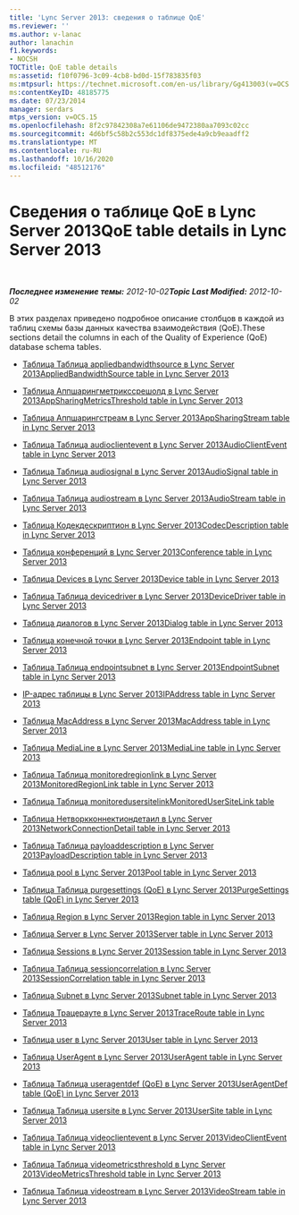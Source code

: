 ```yaml
---
title: 'Lync Server 2013: сведения о таблице QoE'
ms.reviewer: ''
ms.author: v-lanac
author: lanachin
f1.keywords:
- NOCSH
TOCTitle: QoE table details
ms:assetid: f10f0796-3c09-4cb8-bd0d-15f783835f03
ms:mtpsurl: https://technet.microsoft.com/en-us/library/Gg413003(v=OCS.15)
ms:contentKeyID: 48185775
ms.date: 07/23/2014
manager: serdars
mtps_version: v=OCS.15
ms.openlocfilehash: 8f2c97842308a7e61106de9472380aa7093c02cc
ms.sourcegitcommit: 4d6bf5c58b2c553dc1df8375ede4a9cb9eaadff2
ms.translationtype: MT
ms.contentlocale: ru-RU
ms.lasthandoff: 10/16/2020
ms.locfileid: "48512176"
---
```

# <a name="qoe-table-details-in-lync-server-2013"></a><span data-ttu-id="2f6b3-102">Сведения о таблице QoE в Lync Server 2013</span><span class="sxs-lookup"><span data-stu-id="2f6b3-102">QoE table details in Lync Server 2013</span></span>

<div data-xmlns="http://www.w3.org/1999/xhtml">

<div class="topic" data-xmlns="http://www.w3.org/1999/xhtml" data-msxsl="urn:schemas-microsoft-com:xslt" data-cs="https://msdn.microsoft.com/">

<div data-asp="https://msdn2.microsoft.com/asp">



</div>

<div id="mainSection">

<div id="mainBody">

<span> </span>

<span data-ttu-id="2f6b3-103">_**Последнее изменение темы:** 2012-10-02_</span><span class="sxs-lookup"><span data-stu-id="2f6b3-103">_**Topic Last Modified:** 2012-10-02_</span></span>

<span data-ttu-id="2f6b3-104">В этих разделах приведено подробное описание столбцов в каждой из таблиц схемы базы данных качества взаимодействия (QoE).</span><span class="sxs-lookup"><span data-stu-id="2f6b3-104">These sections detail the columns in each of the Quality of Experience (QoE) database schema tables.</span></span>

  - [<span data-ttu-id="2f6b3-105">Таблица Таблица appliedbandwidthsource в Lync Server 2013</span><span class="sxs-lookup"><span data-stu-id="2f6b3-105">AppliedBandwidthSource table in Lync Server 2013</span></span>](lync-server-2013-appliedbandwidthsource-table.md)

  - [<span data-ttu-id="2f6b3-106">Таблица Аппшарингметрикссрешолд в Lync Server 2013</span><span class="sxs-lookup"><span data-stu-id="2f6b3-106">AppSharingMetricsThreshold table in Lync Server 2013</span></span>](lync-server-2013-appsharingmetricsthreshold-table.md)

  - [<span data-ttu-id="2f6b3-107">Таблица Аппшарингстреам в Lync Server 2013</span><span class="sxs-lookup"><span data-stu-id="2f6b3-107">AppSharingStream table in Lync Server 2013</span></span>](lync-server-2013-appsharingstream-table.md)

  - [<span data-ttu-id="2f6b3-108">Таблица Таблица audioclientevent в Lync Server 2013</span><span class="sxs-lookup"><span data-stu-id="2f6b3-108">AudioClientEvent table in Lync Server 2013</span></span>](lync-server-2013-audioclientevent-table.md)

  - [<span data-ttu-id="2f6b3-109">Таблица Таблица audiosignal в Lync Server 2013</span><span class="sxs-lookup"><span data-stu-id="2f6b3-109">AudioSignal table in Lync Server 2013</span></span>](lync-server-2013-audiosignal-table.md)

  - [<span data-ttu-id="2f6b3-110">Таблица Таблица audiostream в Lync Server 2013</span><span class="sxs-lookup"><span data-stu-id="2f6b3-110">AudioStream table in Lync Server 2013</span></span>](lync-server-2013-audiostream-table.md)

  - [<span data-ttu-id="2f6b3-111">Таблица Кодекдескриптион в Lync Server 2013</span><span class="sxs-lookup"><span data-stu-id="2f6b3-111">CodecDescription table in Lync Server 2013</span></span>](lync-server-2013-codecdescription-table.md)

  - [<span data-ttu-id="2f6b3-112">Таблица конференций в Lync Server 2013</span><span class="sxs-lookup"><span data-stu-id="2f6b3-112">Conference table in Lync Server 2013</span></span>](lync-server-2013-conference-table.md)

  - [<span data-ttu-id="2f6b3-113">Таблица Devices в Lync Server 2013</span><span class="sxs-lookup"><span data-stu-id="2f6b3-113">Device table in Lync Server 2013</span></span>](lync-server-2013-device-table.md)

  - [<span data-ttu-id="2f6b3-114">Таблица Таблица devicedriver в Lync Server 2013</span><span class="sxs-lookup"><span data-stu-id="2f6b3-114">DeviceDriver table in Lync Server 2013</span></span>](lync-server-2013-devicedriver-table.md)

  - [<span data-ttu-id="2f6b3-115">Таблица диалогов в Lync Server 2013</span><span class="sxs-lookup"><span data-stu-id="2f6b3-115">Dialog table in Lync Server 2013</span></span>](lync-server-2013-dialog-table.md)

  - [<span data-ttu-id="2f6b3-116">Таблица конечной точки в Lync Server 2013</span><span class="sxs-lookup"><span data-stu-id="2f6b3-116">Endpoint table in Lync Server 2013</span></span>](lync-server-2013-endpoint-table.md)

  - [<span data-ttu-id="2f6b3-117">Таблица Таблица endpointsubnet в Lync Server 2013</span><span class="sxs-lookup"><span data-stu-id="2f6b3-117">EndpointSubnet table in Lync Server 2013</span></span>](lync-server-2013-endpointsubnet-table.md)

  - [<span data-ttu-id="2f6b3-118">IP-адрес таблицы в Lync Server 2013</span><span class="sxs-lookup"><span data-stu-id="2f6b3-118">IPAddress table in Lync Server 2013</span></span>](lync-server-2013-ipaddress-table.md)

  - [<span data-ttu-id="2f6b3-119">Таблица MacAddress в Lync Server 2013</span><span class="sxs-lookup"><span data-stu-id="2f6b3-119">MacAddress table in Lync Server 2013</span></span>](lync-server-2013-macaddress-table.md)

  - [<span data-ttu-id="2f6b3-120">Таблица MediaLine в Lync Server 2013</span><span class="sxs-lookup"><span data-stu-id="2f6b3-120">MediaLine table in Lync Server 2013</span></span>](lync-server-2013-medialine-table.md)

  - [<span data-ttu-id="2f6b3-121">Таблица Таблица monitoredregionlink в Lync Server 2013</span><span class="sxs-lookup"><span data-stu-id="2f6b3-121">MonitoredRegionLink table in Lync Server 2013</span></span>](lync-server-2013-monitoredregionlink-table.md)

  - [<span data-ttu-id="2f6b3-122">Таблица Таблица monitoredusersitelink</span><span class="sxs-lookup"><span data-stu-id="2f6b3-122">MonitoredUserSiteLink table</span></span>](monitoredusersitelink-table.md)

  - [<span data-ttu-id="2f6b3-123">Таблица Нетворкконнектиондетаил в Lync Server 2013</span><span class="sxs-lookup"><span data-stu-id="2f6b3-123">NetworkConnectionDetail table in Lync Server 2013</span></span>](lync-server-2013-networkconnectiondetail-table.md)

  - [<span data-ttu-id="2f6b3-124">Таблица Таблица payloaddescription в Lync Server 2013</span><span class="sxs-lookup"><span data-stu-id="2f6b3-124">PayloadDescription table in Lync Server 2013</span></span>](lync-server-2013-payloaddescription-table.md)

  - [<span data-ttu-id="2f6b3-125">Таблица pool в Lync Server 2013</span><span class="sxs-lookup"><span data-stu-id="2f6b3-125">Pool table in Lync Server 2013</span></span>](lync-server-2013-pool-table.md)

  - [<span data-ttu-id="2f6b3-126">Таблица Таблица purgesettings (QoE) в Lync Server 2013</span><span class="sxs-lookup"><span data-stu-id="2f6b3-126">PurgeSettings table (QoE) in Lync Server 2013</span></span>](lync-server-2013-purgesettings-table-qoe.md)

  - [<span data-ttu-id="2f6b3-127">Таблица Region в Lync Server 2013</span><span class="sxs-lookup"><span data-stu-id="2f6b3-127">Region table in Lync Server 2013</span></span>](lync-server-2013-region-table.md)

  - [<span data-ttu-id="2f6b3-128">Таблица Server в Lync Server 2013</span><span class="sxs-lookup"><span data-stu-id="2f6b3-128">Server table in Lync Server 2013</span></span>](lync-server-2013-server-table.md)

  - [<span data-ttu-id="2f6b3-129">Таблица Sessions в Lync Server 2013</span><span class="sxs-lookup"><span data-stu-id="2f6b3-129">Session table in Lync Server 2013</span></span>](lync-server-2013-session-table.md)

  - [<span data-ttu-id="2f6b3-130">Таблица Таблица sessioncorrelation в Lync Server 2013</span><span class="sxs-lookup"><span data-stu-id="2f6b3-130">SessionCorrelation table in Lync Server 2013</span></span>](lync-server-2013-sessioncorrelation-table.md)

  - [<span data-ttu-id="2f6b3-131">Таблица Subnet в Lync Server 2013</span><span class="sxs-lookup"><span data-stu-id="2f6b3-131">Subnet table in Lync Server 2013</span></span>](lync-server-2013-subnet-table.md)

  - [<span data-ttu-id="2f6b3-132">Таблица Трацерауте в Lync Server 2013</span><span class="sxs-lookup"><span data-stu-id="2f6b3-132">TraceRoute table in Lync Server 2013</span></span>](lync-server-2013-traceroute-table.md)

  - [<span data-ttu-id="2f6b3-133">Таблица user в Lync Server 2013</span><span class="sxs-lookup"><span data-stu-id="2f6b3-133">User table in Lync Server 2013</span></span>](lync-server-2013-user-table.md)

  - [<span data-ttu-id="2f6b3-134">Таблица UserAgent в Lync Server 2013</span><span class="sxs-lookup"><span data-stu-id="2f6b3-134">UserAgent table in Lync Server 2013</span></span>](lync-server-2013-useragent-table.md)

  - [<span data-ttu-id="2f6b3-135">Таблица Таблица useragentdef (QoE) в Lync Server 2013</span><span class="sxs-lookup"><span data-stu-id="2f6b3-135">UserAgentDef table (QoE) in Lync Server 2013</span></span>](lync-server-2013-useragentdef-table-qoe.md)

  - [<span data-ttu-id="2f6b3-136">Таблица Таблица usersite в Lync Server 2013</span><span class="sxs-lookup"><span data-stu-id="2f6b3-136">UserSite table in Lync Server 2013</span></span>](lync-server-2013-usersite-table.md)

  - [<span data-ttu-id="2f6b3-137">Таблица Таблица videoclientevent в Lync Server 2013</span><span class="sxs-lookup"><span data-stu-id="2f6b3-137">VideoClientEvent table in Lync Server 2013</span></span>](lync-server-2013-videoclientevent-table.md)

  - [<span data-ttu-id="2f6b3-138">Таблица Таблица videometricsthreshold в Lync Server 2013</span><span class="sxs-lookup"><span data-stu-id="2f6b3-138">VideoMetricsThreshold table in Lync Server 2013</span></span>](lync-server-2013-videometricsthreshold-table.md)

  - [<span data-ttu-id="2f6b3-139">Таблица Таблица videostream в Lync Server 2013</span><span class="sxs-lookup"><span data-stu-id="2f6b3-139">VideoStream table in Lync Server 2013</span></span>](lync-server-2013-videostream-table.md)

</div>

<span> </span>

</div>

</div>

</div>

